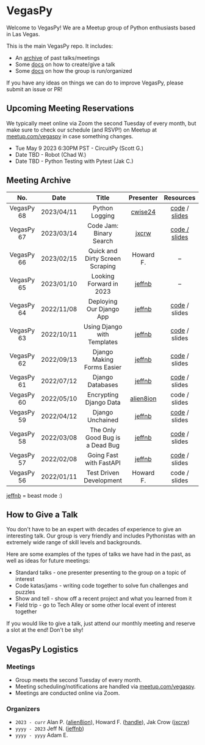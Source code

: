 # VegasPy
Welcome to VegasPy! We are a Meetup group of Python enthusiasts based in Las Vegas.

This is the main VegasPy repo. It includes:

- An [archive](https://github.com/jxcrw/vegaspy/tree/main/meetings) of past talks/meetings
- Some [docs](https://github.com/jxcrw/vegaspy#meeting-archive) on how to create/give a talk
- Some [docs](https://github.com/jxcrw/vegaspy#vegaspy-logistics) on how the group is run/organized

If you have any ideas on things we can do to improve VegasPy, please submit an issue or PR!

## Upcoming Meeting Reservations
We typically meet online via Zoom the second Tuesday of every month, but make sure to check our schedule (and RSVP!) on Meetup at [meetup.com/vegaspy](https://www.meetup.com/vegaspy) in case something changes.

- Tue May 9 2023 6:30PM PST - CircuitPy (Scott G.)
- Date TBD - Robot (Chad W.)
- Date TBD - Python Testing with Pytest (Jak C.)


## Meeting Archive
| No.        | Date       | Title                           | Presenter                                 | Resources                                                                                                                                                   |
|:----------:|:----------:|:-------------------------------:|:-----------------------------------------:|:-----------------------------------------------------------------------------------------------------------------------------------------------------------:|
| VegasPy 68 | 2023/04/11 | Python Logging                  | [cwise24](https://gitlab.com/cwise24)     | [code](https://gitlab.com/cwise24/vegaspy) / [slides](https://docs.google.com/presentation/d/1iIiQkireleXZOhRNcqwn8CiII3NTxgCTqxCnpdfXu4g/edit?usp=sharing) |
| VegasPy 67 | 2023/03/14 | Code Jam: Binary Search         | [jxcrw](https://github.com/jxcrw)         | [code / slides](https://github.com/jxcrw/vegaspy-binary-search)                                                                                             |
| VegasPy 66 | 2023/02/15 | Quick and Dirty Screen Scraping | Howard F.                                 | –                                                                                                                                                           |
| VegasPy 65 | 2023/01/10 | Looking Forward in 2023         | [jeffnb](https://github.com/jeffnb)       | –                                                                                                                                                           |
| VegasPy 64 | 2022/11/08 | Deploying Our Django App        | [jeffnb](https://github.com/jeffnb)       | [code](https://github.com/jeffnb/pyvegas-mtg-django) / slides                                                                                               |
| VegasPy 63 | 2022/10/11 | Using Django with Templates     | [jeffnb](https://github.com/jeffnb)       | [code](https://github.com/jeffnb/pyvegas-mtg-django) / slides                                                                                               |
| VegasPy 62 | 2022/09/13 | Django Making Forms Easier      | [jeffnb](https://github.com/jeffnb)       | [code](https://github.com/jeffnb/pyvegas-mtg-django) / slides                                                                                               |
| VegasPy 61 | 2022/07/12 | Django Databases                | [jeffnb](https://github.com/jeffnb)       | [code](https://github.com/jeffnb/pyvegas-mtg-django) / slides                                                                                               |
| VegasPy 60 | 2022/05/10 | Encrypting Django Data          | [alien8ion](https://github.com/alien8ion) | code / slides                                                                                                                                               |
| VegasPy 59 | 2022/04/12 | Django Unchained                | [jeffnb](https://github.com/jeffnb)       | [code](https://github.com/jeffnb/pyvegas-mtg-django) / slides                                                                                               |
| VegasPy 58 | 2022/03/08 | The Only Good Bug is a Dead Bug | [jeffnb](https://github.com/jeffnb)       | [code](https://github.com/jeffnb/pyvegas-debugging) / slides                                                                                                |
| VegasPy 57 | 2022/02/08 | Going Fast with FastAPI         | [jeffnb](https://github.com/jeffnb)       | [code](https://github.com/jeffnb/pyvegas-fast-api) / slides                                                                                                 |
| VegasPy 56 | 2022/01/11 | Test Driven Development         | Howard F.                                 | code / slides                                                                                                                                               |

[jeffnb](https://github.com/jeffnb) = beast mode :)


## How to Give a Talk
You don't have to be an expert with decades of experience to give an interesting talk. Our group is very friendly and includes Pythonistas with an extremely wide range of skill levels and backgrounds.

Here are some examples of the types of talks we have had in the past, as well as ideas for future meetings:

- Standard talks - one presenter presenting to the group on a topic of interest
- Code katas/jams - writing code together to solve fun challenges and puzzles
- Show and tell - show off a recent project and what you learned from it
- Field trip - go to Tech Alley or some other local event of interest together

If you would like to give a talk, just attend our monthly meeting and reserve a slot at the end! Don't be shy!


## VegasPy Logistics
### Meetings
- Group meets the second Tuesday of every month.
- Meeting scheduling/notifications are handled via [meetup.com/vegaspy](https://www.meetup.com/vegaspy).
- Meetings are conducted online via Zoom.


### Organizers
- `2023 - curr` Alan P. ([alien8ion](https://github.com/alien8ion)), Howard F. ([handle](handle)), Jak Crow ([jxcrw](https://github.com/jxcrw))
- `yyyy - 2023` Jeff N. ([jeffnb](https://github.com/jeffnb))
- `yyyy - yyyy` Adam E.
